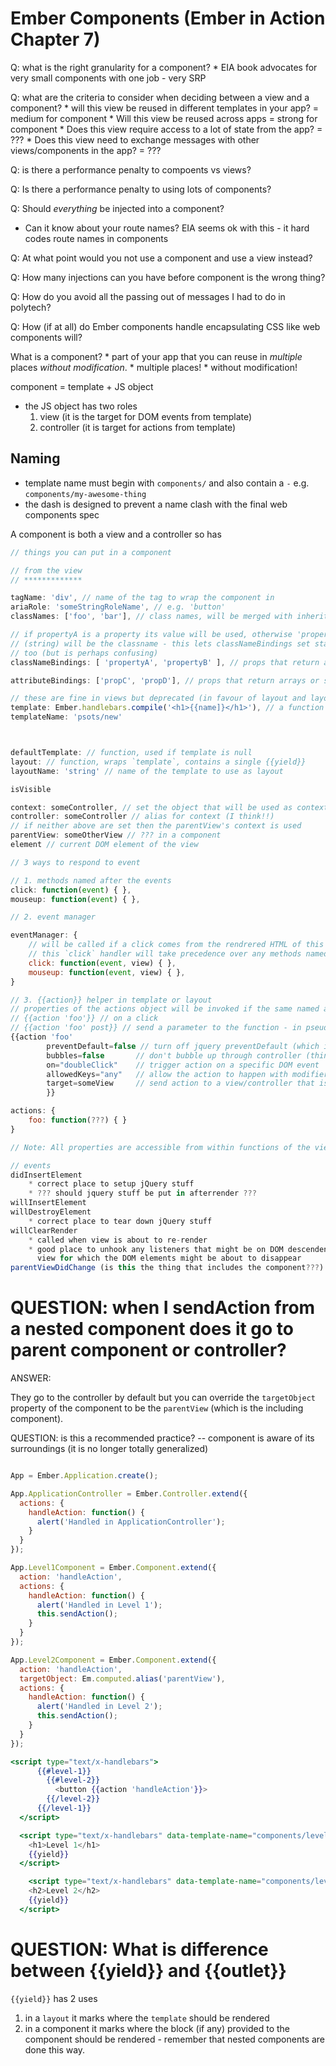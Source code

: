 # Ember Components (Ember in Action Chapter 7)

Q: what is the right granularity for a component?
    * EIA book advocates for very small components with one job - very SRP

Q: what are the criteria to consider when deciding between a view and a component?
    * will this view be reused in different templates in your app? = medium for component
    * Will this view be reused across apps = strong  for component
    * Does this view require access to a lot of state from the app? = ???
    * Does this view need to exchange messages with other views/components in the app? = ???

Q: is there a performance penalty to compoents vs views?

Q: Is there a performance penalty to using lots of components?

Q: Should _everything_ be injected into a component?
  * Can it know about your route names? EIA seems ok with this - it hard codes route names in components

Q: At what point would you not use a component and use a view instead?

Q: How many injections can you have before component is the wrong thing?

Q: How do you avoid all the passing out of messages I had to do in polytech?

Q: How (if at all) do Ember components handle encapsulating CSS like web components will?

What is a component?
    * part of your app that you can reuse in _multiple_ places _without modification_.
        * multiple places!
        * without modification!

component = template + JS object
* the JS object has two roles
    1. view (it is the target for DOM events from template)
    2. controller (it is target for actions from template)

## Naming

* template name must begin with `components/` and also contain a `-` e.g. `components/my-awesome-thing`
* the dash is designed to prevent a name clash with the final web components spec

A component is both a view and a controller so has

```js
// things you can put in a component

// from the view
// *************

tagName: 'div', // name of the tag to wrap the component in
ariaRole: 'someStringRoleName', // e.g. 'button'
classNames: ['foo', 'bar'], // class names, will be merged with inherited classNames prop (check this???)

// if propertyA is a property its value will be used, otherwise 'propertyA'
// (string) will be the classname - this lets classNameBindings set static classes
// too (but is perhaps confusing)
classNameBindings: [ 'propertyA', 'propertyB' ], // props that return arrays or single class names

attributeBindings: ['propC', 'propD'], // props that return arrays or single attribute (propName: valueName becomes propName="valueName" in HTML)

// these are fine in views but deprecated (in favour of layout and layoutName) in components - why???
template: Ember.handlebars.compile('<h1>{{name]}</h1>'), // a function
templateName: 'psots/new'



defaultTemplate: // function, used if template is null
layout: // function, wraps `template`, contains a single {{yield}}
layoutName: 'string' // name of the template to use as layout

isVisible

context: someController, // set the object that will be used as context for the template
controller: someController // alias for context (I think!!)
// if neither above are set then the parentView's context is used
parentView: someOtherView // ??? in a component
element // current DOM element of the view

// 3 ways to respond to event

// 1. methods named after the events
click: function(event) { },
mouseup: function(event) { },

// 2. event manager

eventManager: {
    // will be called if a click comes from the rendrered HTML of this template/layout or **any of its DOM descendents**
    // this `click` handler will take precedence over any methods named after events in a descendent view
    click: function(event, view) { },
    mouseup: function(event, view) { },
}

// 3. {{action}} helper in template or layout
// properties of the actions object will be invoked if the same named action is used in template
// {{action 'foo'}} // on a click
// {{action 'foo' post}} // send a parameter to the function - in pseudocode is `actions.foo('post')`
{{action 'foo'
        preventDefault=false // turn off jquery preventDefault (which is on by default)
        bubbles=false       // don't bubble up through controller (think this is true by default in component)
        on="doubleClick"    // trigger action on a specific DOM event
        allowedKeys="any"   // allow the action to happen with modifier keys pressed
        target=someView     // send action to a view/controller that is not the default one
        }}

actions: {
    foo: function(???) { }
}

// Note: All properties are accessible from within functions of the view using `this.propName` e.g. `this.controller`

// events
didInsertElement
    * correct place to setup jQuery stuff
    * ??? should jquery stuff be put in afterrender ???
willInsertElement
willDestroyElement
    * correct place to tear down jQuery stuff
willClearRender
    * called when view is about to re-render
    * good place to unhook any listeners that might be on DOM descendents of this
      view for which the DOM elements might be about to disappear
parentViewDidChange (is this the thing that includes the component???)
```


# QUESTION: when I sendAction from a nested component does it go to parent component or controller?

ANSWER:

They go to the controller by default but you can override the `targetObject`
property of the component to be the `parentView` (which is the including
component).

QUESTION: is this a recommended practice?
    -- component is aware of its surroundings (it is no longer totally generalized)

```js

App = Ember.Application.create();

App.ApplicationController = Ember.Controller.extend({
  actions: {
    handleAction: function() {
      alert('Handled in ApplicationController');
    }
  }
});

App.Level1Component = Ember.Component.extend({
  action: 'handleAction',
  actions: {
    handleAction: function() {
      alert('Handled in Level 1');
      this.sendAction();
    }
  }
});

App.Level2Component = Ember.Component.extend({
  action: 'handleAction',
  targetObject: Em.computed.alias('parentView'),
  actions: {
    handleAction: function() {
      alert('Handled in Level 2');
      this.sendAction();
    }
  }
});
```

```hbs
<script type="text/x-handlebars">
      {{#level-1}}
        {{#level-2}}
          <button {{action 'handleAction'}}>
        {{/level-2}}
      {{/level-1}}
  </script>

  <script type="text/x-handlebars" data-template-name="components/level-1">
    <h1>Level 1</h1>
    {{yield}}
  </script>

    <script type="text/x-handlebars" data-template-name="components/level-2">
    <h2>Level 2</h2>
    {{yield}}
  </script>
```

# QUESTION: What is difference between {{yield}} and {{outlet}}

`{{yield}}` has 2 uses

1. in a `layout` it marks where the `template` should be rendered
2. in a component it marks where the block (if any) provided to the component
   should be rendered - remember that nested components are done this way.
